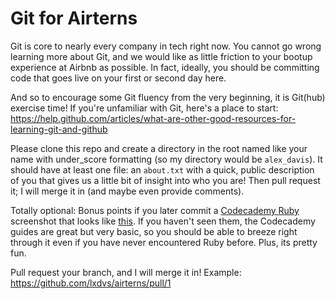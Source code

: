 Git for Airterns
========

Git is core to nearly every company in tech right now. You cannot go wrong learning more about Git, and we would like as little friction to your bootup experience at Airbnb as possible. In fact, ideally, you should be committing code that goes live on your first or second day here.

And so to encourage some Git fluency from the very beginning, it is Git(hub) exercise time! If you're unfamiliar with Git, here's a place to start: https://help.github.com/articles/what-are-other-good-resources-for-learning-git-and-github

Please clone this repo and create a directory in the root named like your name with under_score formatting (so my directory would be `alex_davis`). It should have at least one file: an `about.txt` with a quick, public description of you that gives us a little bit of insight into who you are! Then pull request it; I will merge it in (and maybe even provide comments).

Totally optional: Bonus points if you later commit a [Codecademy Ruby](http://www.codecademy.com/tracks/ruby) screenshot that looks like [this](http://screencast.com/t/tLl1V2ClW). If you haven't seen them, the Codecademy guides are great but very basic, so you should be able to breeze right through it even if you have never encountered Ruby before. Plus, its pretty fun.

Pull request your branch, and I will merge it in! Example: https://github.com/lxdvs/airterns/pull/1
